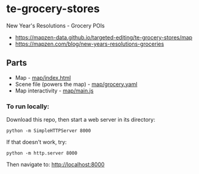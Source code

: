 # te-grocery-stores
New Year's Resolutions - Grocery POIs

* https://mapzen-data.github.io/targeted-editing/te-grocery-stores/map
* https://mapzen.com/blog/new-years-resolutions-groceries

## Parts

* Map - [map/index.html](map/index.html)
* Scene file (powers the map) - [map/grocery.yaml](map/grocery.yaml)
* Map interactivity - [map/main.js](map/main.js)


### To run locally:

Download this repo, then start a web server in its directory:

    python -m SimpleHTTPServer 8000
    
If that doesn't work, try:

    python -m http.server 8000
    
Then navigate to: [http://localhost:8000](http://localhost:8000)
